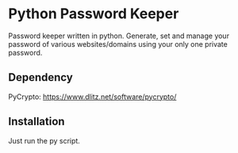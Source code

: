 # Python Password Keeper
Password keeper written in python. Generate, set and manage your password of various websites/domains using  your only one private password.

## Dependency
PyCrypto: https://www.dlitz.net/software/pycrypto/

## Installation
Just run the py script.
